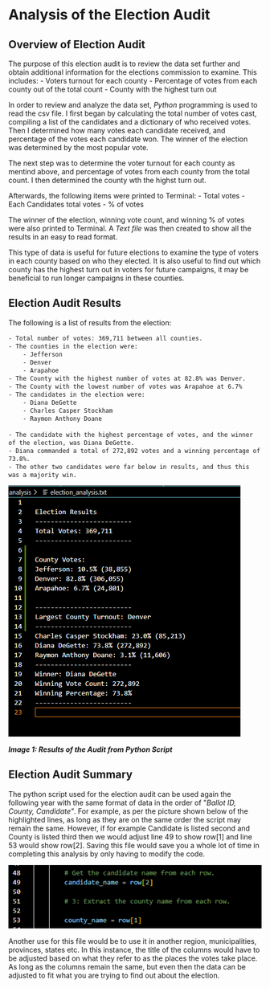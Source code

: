 # Analysis of the Election Audit

## Overview of Election Audit

The purpose of this election audit is to review the data set further and obtain additional information for the elections commission to examine.
This includes:
    - Voters turnout for each county
    - Percentage of votes from each county out of the total count
    - County with the highest turn out

In order to review and analyze the data set, *Python* programming is used to read the csv file. 
I first began by calculating the total number of votes cast, compiling a list of the candidates and a dictionary of who received votes.
Then I determined how many votes each candidate received, and percentage of the votes each candidate won. 
The winner of the election was determined by the most popular vote.

The next step was to determine the voter turnout for each county as mentind above, and percentage of votes from each county from the total count. 
I then determined the county wth the highst turn out.

Afterwards, the following items were printed to Terminal:
    - Total votes
    - Each Candidates total votes
    - % of votes
    
The winner of the election, winning vote count, and winning % of votes were also printed to Terminal.
A *Text file* was then created to show all the results in an easy to read format. 

This type of data is useful for future elections to examine the type of voters in each county based on who they elected. 
It is also useful to find out which county has the highest turn out in voters for future campaigns, it may be beneficial to run longer campaigns in these counties. 


## Election Audit Results

The following is a list of results from the election:

    - Total number of votes: 369,711 between all counties. 
    - The counties in the election were:
        - Jefferson
        - Denver
        - Arapahoe
    - The County with the highest number of votes at 82.8% was Denver. 
    - The County with the lowest number of votes was Arapahoe at 6.7%
    - The candidates in the election were:
        - Diana DeGette
        - Charles Casper Stockham
        - Raymon Anthony Doane

    - The candidate with the highest percentage of votes, and the winner of the election, was Diana DeGette. 
    - Diana commanded a total of 272,892 votes and a winning percentage of 73.8%. 
    - The other two candidates were far below in results, and thus this was a majority win. 

![Election_Analysis](election_analysis_screenshot.png)

***Image 1: Results of the Audit from Python Script***

## Election Audit Summary

The python script used for the election audit can be used again the following year with the same format of data in the order of "*Ballot ID, County, Candidate"*.
For example, as per the picture shown below of the highlighted lines, as long as they are on the same order the script may remain the same. 
However, if for example Candidate is listed second and County is listed third then we would adjust line 49 to show row[1] and line 53 would show row[2]. 
Saving this file would save you a whole lot of time in completing this analysis by only having to modify the code. 

![example1](names_row_screenshot.png)

Another use for this file would be to use it in another region, municipalities, provinces, states etc.
In this instance, the title of the columns would have to be adjusted based on what they refer to as the places the votes take place.
As long as the columns remain the same, but even then the data can be adjusted to fit what you are trying to find out about the election. 


